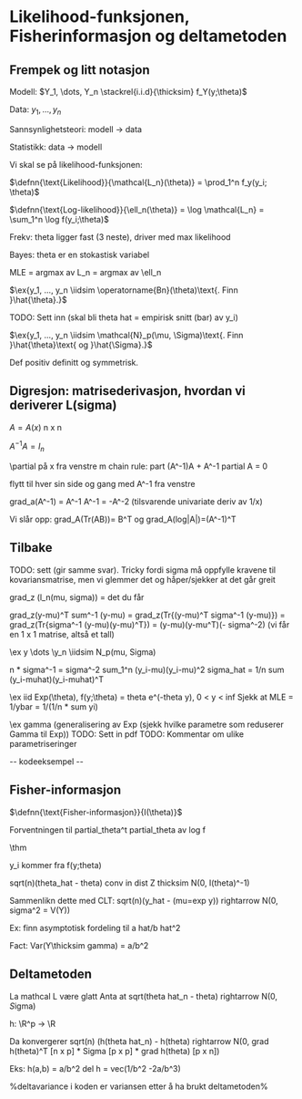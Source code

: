 $\newcommand{\hdr}[4]{\color{#2}\boxed{#1\ |\ \textcolor{black}{#3} #4}\color{black} }$

$\newcommand{\defn}[1]{\hdr{D}{fdc086}{#1}{}}$
$\newcommand{\defnn}[2]{\hdr{D}{fdc086}{#1}{\ |\ \textcolor{black}{#2}}}$
$\newcommand{\thm}[1]{\hdr{T}{7fc97f}{#1}{}}$
$\newcommand{\ex}[1]{\hdr{E}{ae9ed4}{#1}{}}$
$\newcommand{\danger}[2]{\hdr{\textbf{☡}}{cc0000}{#1}{\textcolor{cc0000}{\textbf{☡}}}}$
$\renewcommand{\P}{\mathbb{P}}$

$\newcommand{\iidsim}{\stackrel{i.i.d}{\thicksim}}$

# Likelihood-funksjonen, Fisherinformasjon og deltametoden
## Frempek og litt notasjon
Modell: $Y_1, \dots, Y_n \stackrel{i.i.d}{\thicksim} f_Y(y;\theta)$

Data: $y_1, \dots, y_n$

Sannsynlighetsteori: modell $\rightarrow$ data

Statistikk: data $\rightarrow$ modell

Vi skal se på likelihood-funksjonen:

$\defnn{\text{Likelihood}}{\mathcal{L_n}(\theta)} = \prod_1^n f_y(y_i; \theta)$

$\defnn{\text{Log-likelihood}}{\ell_n(\theta)} = \log \mathcal{L_n} = \sum_1^n \log f(y_i;\theta)$

Frekv: theta ligger fast (3 neste), driver med max likelihood

Bayes: theta er en stokastisk variabel

MLE = argmax av L_n = argmax av \ell_n

$\ex{y_1, ..., y_n \iidsim \operatorname{Bn}(\theta)\text{. Finn }\hat{\theta}.}$

TODO: Sett inn (skal bli theta hat = empirisk snitt (bar) av y_i)

$\ex{y_1, ..., y_n \iidsim \mathcal{N}_p(\mu, \Sigma)\text{. Finn }\hat{\theta}\text{ og }\hat{\Sigma}.}$

Def positiv definitt og symmetrisk.

## Digresjon: matrisederivasjon, hvordan vi deriverer L(sigma)

$A = A(x)$ n x n

$A^{-1}A = I_n$

\partial på x fra venstre m chain rule: part (A^-1)A + A^-1 partial A = 0

flytt til hver sin side og gang med A^-1 fra venstre

grad_a(A^-1) = A^-1 A^-1 = -A^-2 (tilsvarende univariate deriv av 1/x)

Vi slår opp: grad_A(Tr(AB))= B^T og grad_A(log|A|)=(A^-1)^T

## Tilbake

TODO: sett  (gir samme svar). Tricky fordi sigma må oppfylle kravene til kovariansmatrise, men vi glemmer det og håper/sjekker at det går greit

grad_z (l_n(mu, sigma)) = det du får

grad_z(y-mu)^T sum^-1 (y-mu)
= grad_z(Tr{(y-mu)^T sigma^-1 (y-mu)})
= grad_z(Tr{sigma^-1 (y-mu)(y-mu)^T})
= (y-mu)(y-mu^T)(- sigma^-2) (vi får en 1 x 1 matrise, altså et tall)

\ex y \dots \y_n \iidsim N_p(mu, Sigma)

n * sigma^-1 = sigma^-2 sum_1^n (y_i-mu)(y_i-mu)^2
sigma_hat = 1/n sum (y_i-muhat)(y_i-muhat)^T

\ex iid Exp(\theta), f(y;\theta) = theta e^(-theta y), 0 < y < inf
Sjekk at MLE = 1/ybar = 1/(1/n * sum yi)

\ex gamma (generalisering av Exp (sjekk hvilke parametre som reduserer Gamma til Exp))
TODO: Sett in pdf
TODO: Kommentar om ulike parametriseringer

-- kodeeksempel --

## Fisher-informasjon

$\defnn{\text{Fisher-informasjon}}{I(\theta)}$

Forventningen til partial_theta^t partial_theta av log f

\thm

y_i kommer fra f(y;theta)

sqrt(n)(theta_hat - theta) conv in dist Z thicksim N(0, I(theta)^-1)

Sammenlikn dette med CLT: sqrt(n)(y_hat - (mu=exp y)) rightarrow N(0, sigma^2 = V(Y))

Ex: finn asymptotisk fordeling til a hat/b hat^2

Fact: Var(Y\thicksim gamma) = a/b^2

## Deltametoden
La mathcal L være glatt
Anta at sqrt(theta hat_n - theta) rightarrow N(0, *S*igma)

h: \R^p -> \R

Da konvergerer sqrt(n) (h(theta hat_n) - h(theta) rightarrow N(0, grad h(theta)^T [n x p] * Sigma [p x p] * grad h(theta) [p x n])

Eks: h(a,b) = a/b^2
del h = vec(1/b^2 -2a/b^3)

%deltavariance i koden er variansen etter å ha brukt deltametoden%